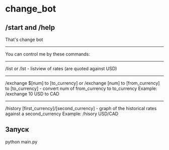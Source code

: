 # change_bot

/start and /help
------------------------------
That's change bot
***
You can control me by these commands:
***
/list or /lst - listview of rates (are quoted against USD)
***
/exchange $[num] to [to_currency] or
/exchange [num] to [from_currency] to [to_currency] - convert num of from_currency to to_currency
Example: /exchange 10 USD to CAD
***
/history [first_currency]/[second_currency] - graph of the historical rates against a second_currency
Example: /hisory USD/CAD

Запуск
--------------------------------
python main.py
